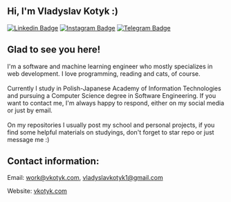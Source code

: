 ## Hi, I'm Vladyslav Kotyk :)
[![Linkedin Badge](https://img.shields.io/badge/-LinkedIn-0e76a8?style=flat-square&logo=Linkedin&logoColor=white)](https://www.linkedin.com/in/vladyslav-kotyk-2783431a0/)
[![Instagram Badge](https://img.shields.io/badge/-Instagram-e4405f?style=flat-square&logo=Instagram&logoColor=white)](https://instagram.com/vlad_iz_lov3/)
[![Telegram Badge](https://img.shields.io/badge/-Telegram-0088cc?style=flat-square&logo=Telegram&logoColor=white)](https://t.me/mrkotyk)
## Glad to see you here!

I'm a software and machine learning engineer who mostly specializes in web development. I love programming, reading and cats, of course. <br><br>
Currently I study in Polish-Japanese Academy of Information Technologies and pursuing a Computer Science degree in Software Engineering. If you want to contact me, I'm always happy to respond, either on my social media or just by email.<br><br>
On my repositories I usually post my school and personal projects, if you find some helpful materials on studyings, don't forget to star repo or just message me :)

## Contact information:
Email: work@vkotyk.com, vladyslavkotyk1@gmail.com

Website: [vkotyk.com](https://vkotyk.com)
